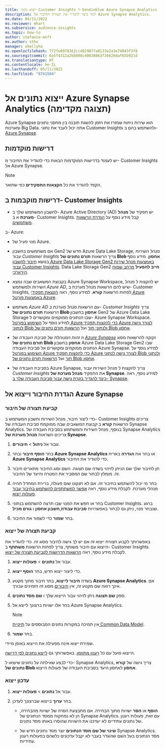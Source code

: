 ```yaml
---
title: ייצוא נתוני Customer Insights ל-Sendinblue Azure Synapse Analytics
description: למד כיצד להגדיר את תצורת החיבור אל Azure Synapse Analytics.
ms.date: 04/11/2022
ms.reviewer: mhart
ms.subservice: audience-insights
ms.topic: how-to
author: stefanie-msft
ms.author: sthe
manager: shellyha
ms.openlocfilehash: 772fe0978362ccd829077a8133e2a3e74043f3f8
ms.sourcegitcommit: 6a5f4312a2bb808c40830863f26620daf65b921d
ms.translationtype: HT
ms.contentlocale: he-IL
ms.lasthandoff: 05/11/2022
ms.locfileid: "8741504"
---
```

# <a name="export-data-to-azure-synapse-analytics-preview"></a>ייצוא נתונים אל Azure Synapse Analytics ‏(תצוגה מקדימה)

Azure Synapse הוא שירות ניתוח שמזרז את הזמן להשגת תובנה בין מחסני נתונים ומערכות Big Data. אתה יכול לעבד את נתוני Customer Insights ולהשתמש בהם ב- [Azure Synapse](/azure/synapse-analytics/overview-what-is).

## <a name="prerequisites"></a>דרישות מוקדמות

יש לעמוד בדרישות המוקדמות הבאות כדי להגדיר את החיבור מ- Customer Insights אל Azure Synapse.

> [!NOTE]
> הקפד להגדיר את כל **הקצאות התפקידים** כפי שתואר.  

## <a name="prerequisites-in-customer-insights"></a>דרישות מוקבמות ב- Customer Insights

* לחשבון המשתמש שלך ב- Azure Active Directory ‏(AD) יש תפקיד של **מנהל מערכת** א ב- Customer Insights. קבל מידע נוסף על [הגדרת הרשאות משתמשים](permissions.md#assign-roles-and-permissions).

ב- Azure: 

- מנוי פעיל של Azure.

- אם משתמשים בחשבון Gen2 חדש של Azure Data Lake Storage, *מנהל השירות עבור Customer Insights* צריך הרשאות **תורם נתונים של Blob אחסון**. מידע נוסף בנושא [חיבור לחשבון Azure Data Lake Storage Gen2 באמצעות מנהל שירות עבור Customer Insights](connect-service-principal.md). Data Lake Storage Gen2 **חייב להפעיל** [מרחב שמות הירארכי](/azure/storage/blobs/data-lake-storage-namespace).

- בקבוצת המשאבים שבה נמצא Azure Synapse Workspace, יש להקצות ל *מנהל השירות* ולמשתמש *Azure AD*, שיש להם הרשאות מנהל מערכת ב- Customer Insights, לפחות הרשאות **קורא**. למידע נוסף, ראה [הקצאת תפקידי Azure באמצעות פורטל Azure](/azure/role-based-access-control/role-assignments-portal).

- משתמש *Azure AD עם הרשאות מנהל מערכת ב- Customer Insights* צריך הרשאות **תורם נתונים של Blob אחסון** בחשבון Gen2 של Azure Data Lake Storage שבו הנתונים ממוקמים ומקושרים ל- Azure Synapse Workspace. למידע נוסף על [השימוש בפורטל Azure כדי להקצות תפקיד Azure לצורך גישה לנתוני Blob ולנתוני תור](/azure/storage/common/storage-auth-aad-rbac-portal) ועל [הרשאות תורם נתונים של Blob אחסון](/azure/role-based-access-control/built-in-roles#storage-blob-data-contributor).

- ה *זהות המנוהלת של סביבת העבודה של [Azure Synapse](/azure/synapse-analytics/security/synapse-workspace-managed-identity)* זקוקה להרשאות מסוג **תורם נתונים של Blob אחסון** בחשבון Azure Data Lake Storage  Gen2 שבו הנתונים ממוקמים ומקושרים אל סביבת העבודה Azure Synapse. למידע נוסף על [השימוש בפורטל Azure כדי להקצות תפקיד Azure לצורך גישה לנתוני Blob ולנתוני תור](/azure/storage/common/storage-auth-aad-rbac-portal) ועל [הרשאות תורם נתונים של Blob אחסון](/azure/role-based-access-control/built-in-roles#storage-blob-data-contributor).

- בסביבת העבודה של Azure Synapse, צריך להקצות ל *מנהל השירות עבור Customer Insights* את התפקיד **מנהל מערכת של Synapse**. למידע נוסף, ראה [כיצד להגדיר בקרת גישה עבור סביבת העבודה שלך ב- Synapse](/azure/synapse-analytics/security/how-to-set-up-access-control).

## <a name="set-up-the-connection-and-export-to-azure-synapse"></a>הגדרת החיבור וייצוא אל Azure Synapse

### <a name="configure-a-connection"></a>קביעת תצורה של חיבור

כדי ליצור חיבור, מנהל השירות וחשבון המשתמש ב- Customer Insights צריכים הרשאות **קורא** ב *קבוצת המשאבים* שבה ממוקמת סביבת העבודה של Synapse Analytics. בנוסף, מנהל השירות והמשתמש בסביבת העבודה של Synapse Analytics צריכים השראות **מנהל מערכת של Synapse**. 

1. עבור אל **ניהול** > **חיבורים**.

1. בחר **הוסף חיבור** ובחר **Azure Synapse Analytics** או בחר את **הגדרה** באריח **Azure Synapse Analytics** כדי להגדיר את החיבור.

1. תן לחיבור שלך שם הניתן לזיהוי בשדה שם תצוגה. השם וסוג החיבור מתארים חיבור זה. מומלץ לבחור שם המסביר את המטרה והיעד של החיבור.

1. בחר מי יכול להשתמש בחיבור זה. אם לא תנקוט שום פעולה, ברירת המחדל תהיה מנהלי מערכת. לקבלת מידע נוסף, ראה [אפשר למשתתפים להשתמש בחיבור עבור פעולות ייצוא](connections.md#allow-contributors-to-use-a-connection-for-exports).

1. בחר או חפש את המנוי שבו תרצה להשתמש בנתוני Customer Insights. ברגע שנבחר מנוי, ניתן גם לבחור באפשרויות **סביבת עבודה**,**חשבון אחסון** ו **גורם מכיל**.

1. בחר **שמור** כדי לשמור את החיבור.

### <a name="configure-an-export"></a>קביעת תצורה של ייצוא

באפשרותך לקבוע תצורת ייצוא זה אם יש לך גישה לחיבור מסוג זה. כדי להגדיר את הייצוא עם חיבור משותף, צריך לפחות הרשאות **משתתף** ב- Customer Insights. לקבלת מידע נוסף, ראה [הרשאות הדרושות לקביעת תצורה של ייצוא](export-destinations.md#set-up-a-new-export).

1. עבור אל **נתונים** > **פעולות ייצוא**.

1. כדי ליצור ייצוא חדש, בחר **הוסף ייצוא**.

1. בשדה **חיבור לייצוא**, בחר חיבור מתוך מקטע **Azure Synapse Analytics**. אם אינך רואה שם מקטע זה, אין [חיבורים](connections.md) מסוג זה הזמינים עבורך.

1. ספק **שם תצוגה** ניתן לזיהוי עבור הייצוא שלך ו **שם מסד נתונים**.

1. בחר אלו ישויות ברצונך לייצא אל Azure Synapse Analytics.
   > [!NOTE]
   > אין תמיכה במקורות נתונים המבוססים על  [תיקיית Common Data Model](connect-common-data-model.md).

2. בחר **שמור**.

שמירת ייצוא אינה מפעילה את הייצוא באופן מיידי.

הייצוא פועל עם כל [רענון מתוזמן](system.md#schedule-tab). באפשרותך גם [לייצא נתונים לפי דרישה](export-destinations.md#run-exports-on-demand).

כדי לבצע שאילתה על נתונים שיוצאו ל- Synapse Analytics, צריך גישה של **קורא נתונים של Blob אחסון** לאחסון היעד בסביבת העבודה של פעולות הייצוא. 

### <a name="update-an-export"></a>עדכון ייצוא

1. עבור אל **נתונים** > **פעולות ייצוא**.

1. בחר **ערוך** בייצוא שברצונך לעדכן.

   - **הוסף** או **הסר** ישויות מתוך הבחירה. אם מתבצעת הסרה של ישויות מהבחירה, הן לא נמחקות ממסד הנתונים של Synapse Analytics. עם זאת, פעולות רענון של נתונים עתידיים לא יעדכנו את הישויות שהוסרו באותו מסד נתונים.

   - **שינוי של שם מסד הנתונים** יוצר מסד נתונים חדש של Synapse Analytics. מסד הנתונים בעל השם שהוגדר בעבר לא יקבל עדכונים כלשהם בפעולות רענון עתידיות.
